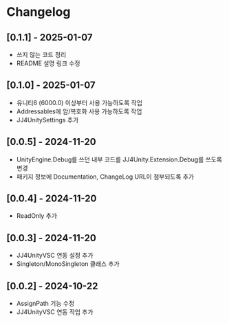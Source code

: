 # Changelog

## [0.1.1] - 2025-01-07

- 쓰지 않는 코드 정리
- README 설명 링크 수정

## [0.1.0] - 2025-01-07

- 유니티6 (6000.0) 이상부터 사용 가능하도록 작업
- Addressables에 암/복호화 사용 가능하도록 작업
- JJ4UnitySettings 추가

## [0.0.5] - 2024-11-20

- UnityEngine.Debug를 쓰던 내부 코드를 JJ4Unity.Extension.Debug를 쓰도록 변경
- 패키지 정보에 Documentation, ChangeLog URL이 첨부되도록 추가

## [0.0.4] - 2024-11-20

- ReadOnly 추가

## [0.0.3] - 2024-11-20

- JJ4UnityVSC 연동 설정 추가
- Singleton/MonoSingleton 클래스 추가

## [0.0.2] - 2024-10-22

- AssignPath 기능 수정
- JJ4UnityVSC 연동 작업 추가
